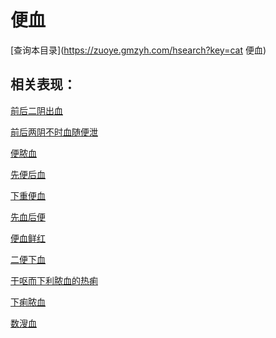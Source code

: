 # 便血
[查询本目录](https://zuoye.gmzyh.com/hsearch?key=cat 便血)

## 相关表现：

[前后二阴出血](https://zuoye.gmzyh.com/search?key=前后二阴出血)
[前后两阴不时血随便泄](https://zuoye.gmzyh.com/search?key=前后两阴不时血随便泄)
[便脓血](https://zuoye.gmzyh.com/search?key=便脓血)
[先便后血](https://zuoye.gmzyh.com/search?key=先便后血)
[下重便血](https://zuoye.gmzyh.com/search?key=下重便血)
[先血后便](https://zuoye.gmzyh.com/search?key=先血后便)
[便血鲜红](https://zuoye.gmzyh.com/search?key=便血鲜红)
[二便下血](https://zuoye.gmzyh.com/search?key=二便下血)
[干呕而下利脓血的热痢](https://zuoye.gmzyh.com/search?key=干呕而下利脓血的热痢)
[下痢脓血](https://zuoye.gmzyh.com/search?key=下痢脓血)
[数溲血](https://zuoye.gmzyh.com/search?key=数溲血)